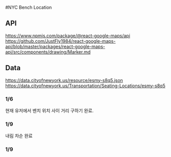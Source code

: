 #NYC Bench Location


## API
https://www.npmjs.com/package/@react-google-maps/api
https://github.com/JustFly1984/react-google-maps-api/blob/master/packages/react-google-maps-api/src/components/drawing/Marker.md

## Data
https://data.cityofnewyork.us/resource/esmy-s8q5.json
https://data.cityofnewyork.us/Transportation/Seating-Locations/esmy-s8q5


### 1/6
현재 유저에서 벤치 위치 사이 거리 구하기 완료.

### 1/9
내림 차순  완료

### 1/9
